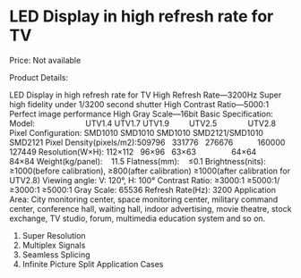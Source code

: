 # LED Display in high refresh rate for TV

Price: Not available

Product Details:

LED Display in high refresh rate for TV
High Refresh Rate—3200Hz
Super high fidelity under 1/3200 second shutter
High Contrast Ratio—5000:1
Perfect image performance
High Gray Scale—16bit
Basic Specification:
Model:                       UTV1.4 	 UTV1.7 	 UTV1.9 	        UTV2.5              UTV2.8
Pixel Configuration: 	SMD1010 	SMD1010 	SMD1010 	SMD2121/SMD1010 	SMD2121
Pixel Density(pixels/m2):509796 	  331776 	  276676 	          160000 	 127449
Resolution(W×H): 	 112×112 	  96×96 	  63×63                64×64              84×84
Weight(kg/panel):   	11.5
Flatness(mm):   	≤0.1
Brightness(nits): 	≥1000(before calibration), ≥800(after calibration) 	≥1000(after calibration for UTV2.8)
Viewing angle: 	V: 120°, H: 100°
Contrast Ratio: 	≥3000:1 	≥5000:1/ ≥3000:1 	≥5000:1
Gray Scale: 	65536
Refresh Rate(Hz): 	3200
Application Area:
City monitoring center, space monitoring center, military command center, conference hall, waiting hall, indoor advertising, movie theatre, stock exchange, TV studio, forum, multimedia education system and so on.
1. Super Resolution
2. Multiplex Signals
3. Seamless Splicing
4. Infinite Picture Split
Application Cases